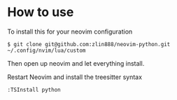 # How to use

To install this for your neovim configuration

```
$ git clone git@github.com:zlin888/neovim-python.git ~/.config/nvim/lua/custom
```

Then open up neovim and let everything install.

Restart Neovim and install the treesitter syntax

```
:TSInstall python
```
